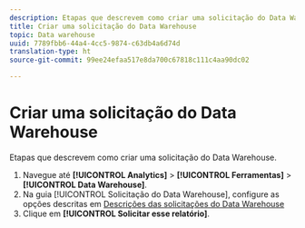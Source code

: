 ```yaml
---
description: Etapas que descrevem como criar uma solicitação do Data Warehouse.
title: Criar uma solicitação do Data Warehouse
topic: Data warehouse
uuid: 7789fbb6-44a4-4cc5-9874-c63db4a6d74d
translation-type: ht
source-git-commit: 99ee24efaa517e8da700c67818c111c4aa90dc02

---
```



# Criar uma solicitação do Data Warehouse

Etapas que descrevem como criar uma solicitação do Data Warehouse.

1. Navegue até **[!UICONTROL Analytics]** > **[!UICONTROL Ferramentas]** > **[!UICONTROL Data Warehouse]**.
1. Na guia [!UICONTROL Solicitação do Data Warehouse], configure as opções descritas em [Descrições das solicitações do Data Warehouse](/help/export/data-warehouse/data-warehouse.md#section_F21C78ED36884C389C852E876AF5CDE8)
1. Clique em **[!UICONTROL Solicitar esse relatório]**.
